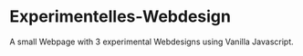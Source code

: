 # Experimentelles-Webdesign
A small Webpage with 3 experimental Webdesigns using Vanilla Javascript.

